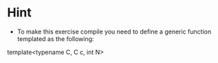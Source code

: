 # Hint
- To make this exercise compile you need to define a generic function templated as the following:

template<typename C, C c, int N>
